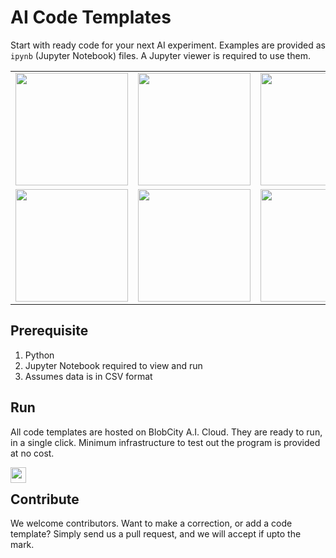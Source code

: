 # AI Code Templates
Start with ready code for your next AI experiment. Examples are provided as `ipynb` (Jupyter Notebook) files. A Jupyter viewer is required to use them.

<table border="0">
        <tr>
          <td style='border:none;'>
            <a href="Classification"><img src="https://cdn.blobcity.com/img/classification_github_2.png" height="180"/></a>
          </td style='border:none;'>
          <td>
            <a href="/Regression"><img src="https://cdn.blobcity.com/img/regression_github_2.png" height="180"/></a>
          </td style='border:none;'>
          <td style='border:none;'>
            <a href="/Clustering"><img src="https://cdn.blobcity.com/img/clustering_github_2.png" height="180"/></a>
          </td>
          <td style='border:none;'>
            <a href="https://cloud.blobcity.com/code/explore/EDA"><img src="https://cdn.blobcity.com/img/eda_github_2.png" height="180"/></a>
          </td>
        </tr>
        <tr>
          <td>
            <a href="https://cloud.blobcity.com/code/explore/Dimensionality%20Reduction"><img src="https://cdn.blobcity.com/img/dimension_reduction_github_2.png" height="180"/></a>
          </td>
          <td>
            <a href="https://cloud.blobcity.com/code/explore/Time%20Series%20Analysis"><img src="https://cdn.blobcity.com/img/time_series_github_2.png" height="180"/></a>
          </td>
          <td>
            <a href="https://cloud.blobcity.com/code/explore/Natural%20Language%20Processing"><img src="https://cdn.blobcity.com/img/nlp_github_2.png" height="180"/></a>
          </td>
          <td>
            <a href="https://cloud.blobcity.com/code/explore/Audio%20Visual"><img src="https://cdn.blobcity.com/img/image_video_github_2.png" height="180"/></a>
          </td>
        </tr>
</table>


## Prerequisite
1. Python
2. Jupyter Notebook required to view and run
3. Assumes data is in CSV format

## Run
All code templates are hosted on BlobCity A.I. Cloud. They are ready to run, in a single click. Minimum infrastructure to test out the program is provided at no cost.

[<img src="https://cloud.blobcity.com/assets/images/badge.png" height="25" style="margin-bottom:-15px" />](https://cloud.blobcity.com)

## Contribute
We welcome contributors. Want to make a correction, or add a code template? Simply send us a pull request, and we will accept if upto the mark. 
